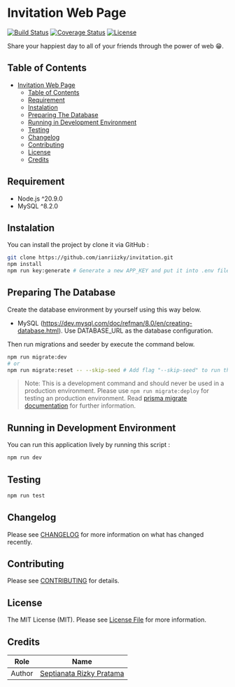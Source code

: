# Invitation Web Page

[![Build Status][build-status-image]][build-status-url]
[![Coverage Status][coverage-status-image]][coverage-status-url]
[![License][license-image]][license-url]

Share your happiest day to all of your friends through the power of web 😁.

## Table of Contents

- [Invitation Web Page](#invitation-web-page)
  - [Table of Contents](#table-of-contents)
  - [Requirement](#requirement)
  - [Instalation](#instalation)
  - [Preparing The Database](#preparing-the-database)
  - [Running in Development Environment](#running-in-development-environment)
  - [Testing](#testing)
  - [Changelog](#changelog)
  - [Contributing](#contributing)
  - [License](#license)
  - [Credits](#credits)

## Requirement

- Node.js ^20.9.0
- MySQL ^8.2.0

## Instalation

You can install the project by clone it via GitHub :

```bash
git clone https://github.com/ianriizky/invitation.git
npm install
npm run key:generate # Generate a new APP_KEY and put it into .env file (use flag "-- --show" to only display the key into the terminal).
```

## Preparing The Database

Create the database environment by yourself using this way below.

- MySQL (<https://dev.mysql.com/doc/refman/8.0/en/creating-database.html>). Use DATABASE_URL as the database configuration.

Then run migrations and seeder by execute the command below.

```bash
npm run migrate:dev
# or
npm run migrate:reset -- --skip-seed # Add flag "--skip-seed" to run the migration without seeding and flag "--source_path=YOUR_ENV_PATH" to change the default .env path value.
```

> Note: This is a development command and should never be used in a production environment. Please use `npm run migrate:deploy` for testing an production environment. Read [prisma migrate documentation][prisma-migrate-documentation-url] for further information.

## Running in Development Environment

You can run this application lively by running this script :

```bash
npm run dev
```

## Testing

```bash
npm run test
```

## Changelog

Please see [CHANGELOG](CHANGELOG.md) for more information on what has changed recently.

## Contributing

Please see [CONTRIBUTING](CONTRIBUTING.md) for details.

## License

The MIT License (MIT). Please see [License File][license-url] for more information.

## Credits

| Role   | Name                                                     |
| ------ | -------------------------------------------------------- |
| Author | [Septianata Rizky Pratama](https://github.com/ianriizky) |

[build-status-image]: https://github.com/ianriizky/invitation/actions/workflows/nodejs-ci.yml/badge.svg
[build-status-url]: https://github.com/ianriizky/invitation/actions/workflows/nodejs-ci.yml
[coverage-status-image]: https://codecov.io/gh/ianriizky/invitation/branch/main/graph/badge.svg
[coverage-status-url]: https://codecov.io/gh/ianriizky/invitation
[license-image]: https://badgen.net/github/license/ianriizky/invitation
[license-url]: LICENSE.md
[prisma-migrate-documentation-url]: https://www.prisma.io/docs/orm/prisma-migrate
